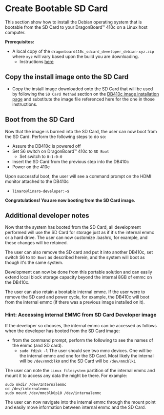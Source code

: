 # Create Bootable SD Card

This section show how to install the Debian operating system that is bootable from the SD Card to your DragonBoard™ 410c on a Linux host computer.

**Prerequisites:**

* A local copy of the `dragonboard410c_sdcard_developer_debian-xyz.zip` where `xyz` will vary based upon the build you are downloading.
     * Instructions [here](../../Downloads/Debian.md)
     
## Copy the install image onto the SD Card

* Copy the install image downloaded onto the SD Card that will be used by following the `SD Card Method` section on the [DB410c image installation page](../README.md/) and substitute the image file referenced here for the one in those instructions.

## Boot from the SD Card
Now that the image is burned into the SD Card, the user can now boot from the SD Card.  Perform the following steps to do so:

* Assure the DB410c is powered off
* Set S6 switch on DragonBoard™ 410c to `SD Boot`
     * Set switch to `0-1-0-0`
* Insert the SD Card from the previous step into the DB410c
* Power on the 410c

Upon successful boot, the user will see a command prompt on the HDMI monitor attached to the DB410c
* `linaro@linaro-developer:~$`

**Congratulations!  You are now booting from the SD Card image.**

## Additional developer notes
Now that the system has booted from the SD Card, all development performed will use the SD Card for storage just as if it's the internal emmc or a hard drive. The user can now customize .bashrc, for example, and these changes will be retained.

The user can also remove the SD card and put it into another DB410c, set switch S6 to `SD Boot` as described herein, and the system will boot as though it's the same system.

Development can now be done from this portable solution and can easily extend local block storage capacity beyond the internal 8GB of emmc on the DB410c.  

The user can also retain a bootable internal emmc.  If the user were to remove the SD card and power cycle, for example, the DB410c will boot from the internal emmc (if there was a previous image installed on it).

### Hint: Accessing internal EMMC from SD Card Developer image
If the developer so chooses, the internal emmc can be accessed as follows when the developer has booted from the SD Card image:

* from the command prompt, perform the following to see the names of the emmc (and SD card).
     * `sudo fdisk -l`
     The user should see two mmc devices.  One will be the internal emmc and one for the SD Card.  Most likely the internal will be `/dev/mmcblk0` and the SD Card will be `/dev/mmcblk1`
     
The user can note the `Linux filesystem` partition of the internal emmc and mount it to access any data the might be there.  For example:
```
sudo mkdir /dev/Internalemmc
cd /dev/internalemmc
sudo mount /dev/mmcblk0p10 /dev/internalemmc
```
 The user can now navigate into the internal emmc through the mount point and easily move information between internal emmc and the SD Card.
       

